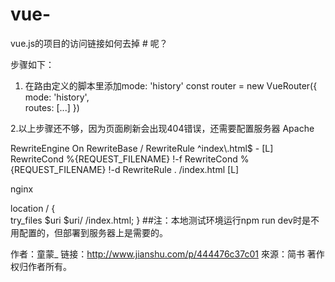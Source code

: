 # vue-
vue.js的项目的访问链接如何去掉 # 呢？ 

步骤如下：
1. 在路由定义的脚本里添加mode:
        'history'  const router = new VueRouter({   
            mode: 'history',   
            routes: [...] 
          }) 
          
2.以上步骤还不够，因为页面刷新会出现404错误，还需要配置服务器
Apache

<IfModule mod_rewrite.c> 
  RewriteEngine On   
  RewriteBase / 
  RewriteRule ^index\.html$ - [L] 
  RewriteCond %{REQUEST_FILENAME} !-f  
  RewriteCond %{REQUEST_FILENAME} !-d   
  RewriteRule . /index.html [L]
</IfModule> 
  
  nginx 
  
  location / {  
     try_files $uri $uri/ /index.html;
  }
  ##注：本地测试环境运行npm run dev时是不用配置的，但部署到服务器上是需要的。
  
  作者：童蒙_ 链接：http://www.jianshu.com/p/444476c37c01 來源：简书 著作权归作者所有。

